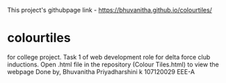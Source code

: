 This project's githubpage link - https://bhuvanitha.github.io/colourtiles/
# colourtiles
for college project.
Task 1 of web development role for delta force club inductions.
Open .html file in the repository (Colour Tiles.html) to view the webpage
Done by,
Bhuvanitha Priyadharshini k
107120029
EEE-A
